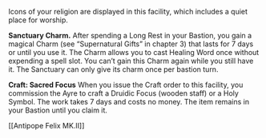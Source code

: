 Icons of your religion are displayed in this facility, which includes a quiet place for worship.

**Sanctuary Charm.** After spending a Long Rest in your Bastion, you gain a magical Charm (see “Supernatural Gifts” in chapter 3) that lasts for 7 days or until you use it. The Charm allows you to cast Healing Word once without expending a spell slot. You can’t gain this Charm again while you still have it. The Sanctuary can only give its charm once per bastion turn.

**Craft: Sacred Focus** When you issue the Craft order to this facility, you commission the Ayre to craft a Druidic Focus (wooden staff) or a Holy Symbol. The work takes 7 days and costs no money. The item remains in your Bastion until you claim it.

[[Antipope Felix MK.II]]
